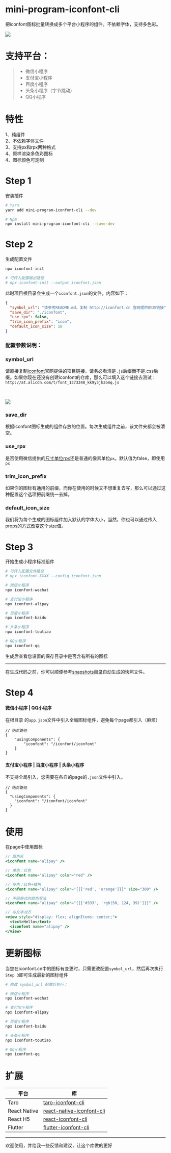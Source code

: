 # mini-program-iconfont-cli

把iconfont图标批量转换成多个平台小程序的组件。不依赖字体，支持多色彩。

![](https://github.com/fwh1990/mini-program-iconfont-cli/blob/master/images/multi-color-icon.jpg?raw=true)


# 支持平台：
>- 微信小程序
>- 支付宝小程序
>- 百度小程序
>- 头条小程序（字节跳动）
>- QQ小程序

# 特性

1、纯组件
<br />
2、不依赖字体文件
<br />
3、支持px和rpx两种格式
<br />
4、原样渲染多色彩图标
<br />
4、图标颜色可定制

# Step 1
安装插件
```bash
# Yarn
yarn add mini-program-iconfont-cli --dev

# Npm
npm install mini-program-iconfont-cli --save-dev
```

# Step 2
生成配置文件
```bash
npx iconfont-init

# 可传入配置输出路径
# npx iconfont-init --output iconfont.json
```
此时项目根目录会生成一个`iconfont.json`的文件，内容如下：
```json
{
  "symbol_url": "请参考README.md，复制 http://iconfont.cn 官网提供的JS链接",
  "save_dir": "./iconfont",
  "use_rpx": false,
  "trim_icon_prefix": "icon",
  "default_icon_size": 18
}
```
### 配置参数说明：
### symbol_url
请直接复制[iconfont](http://iconfont.cn)官网提供的项目链接。请务必看清是`.js`后缀而不是.css后缀。如果你现在还没有创建iconfont的仓库，那么可以填入这个链接去测试：`http://at.alicdn.com/t/font_1373348_kk9y3jk2omq.js`

<br />

![](https://github.com/fwh1990/mini-program-iconfont-cli/blob/master/images/symbol-url.png?raw=true)

### save_dir
根据iconfont图标生成的组件存放的位置。每次生成组件之前，该文件夹都会被清空。

### use_rpx
是否使用微信提供的[尺寸单位rpx](https://developers.weixin.qq.com/miniprogram/dev/framework/view/wxss.html#%E5%B0%BA%E5%AF%B8%E5%8D%95%E4%BD%8D)还是普通的像素单位`px`。默认值为false，即使用`px`

### trim_icon_prefix
如果你的图标有通用的前缀，而你在使用的时候又不想重复去写，那么可以通过这种配置这个选项把前缀统一去掉。

### default_icon_size
我们将为每个生成的图标组件加入默认的字体大小，当然，你也可以通过传入props的方式改变这个size值。

# Step 3
开始生成小程序标准组件
```bash
# 可传入配置文件路径
# npx iconfont-XXXX --config iconfont.json

# 微信小程序
npx iconfont-wechat

# 支付宝小程序
npx iconfont-alipay

# 百度小程序
npx iconfont-baidu

# 头条小程序
npx iconfont-toutiao

# QQ小程序
npx iconfont-qq
```
生成后查看您设置的保存目录中是否含有所有的图标

-------

在生成代码之前，你可以顺便参考[snapshots目录](https://github.com/iconfont-cli/mini-program-iconfont-cli/tree/master/snapshots)自动生成的快照文件。


# Step 4
#### 微信小程序 | QQ小程序
在根目录 的`app.json`文件中引入全局图标组件，避免每个page都引入（麻烦）
```json5
// 绝对路径
{
    "usingComponents": {
        "iconfont": "/iconfont/iconfont"
    }
}
```

#### 支付宝小程序 | 百度小程序 | 头条小程序
不支持全局引入，您需要在各自的page的`.json`文件中引入。
```json5
// 绝对路径
{
  "usingComponents": {
    "iconfont": "/iconfont/iconfont"
  }
}
```

# 使用
在page中使用图标
```jsx harmony
// 原色彩
<iconfont name="alipay" />

// 单色：红色
<iconfont name="alipay" color="red" />

// 多色：红色+橘色
<iconfont name="alipay" color="{{['red', 'orange']}}" size="300" />

// 不同格式的颜色写法
<iconfont name="alipay" color="{{['#333', 'rgb(50, 124, 39)']}}" />

// 与文字对齐
<view style="display: flex; alignItems: center;">
  <text>Hello</text>
  <iconfont name="alipay" />
</view>
```

# 更新图标
当您在iconfont.cn中的图标有变更时，只需更改配置`symbol_url`，然后再次执行`Step 3`即可生成最新的图标组件
```bash
# 修改 symbol_url 配置后执行：

# 微信小程序
npx iconfont-wechat

# 支付宝小程序
npx iconfont-alipay

# 百度小程序
npx iconfont-baidu

# 头条小程序
npx iconfont-toutiao

# QQ小程序
npx iconfont-qq
```


# 扩展
|平台|库|
|----|---|
|Taro|[taro-iconfont-cli](https://github.com/iconfont-cli/taro-iconfont-cli)|
|React Native|[react-native-iconfont-cli](https://github.com/iconfont-cli/react-native-iconfont-cli)|
|React H5|[react-iconfont-cli](https://github.com/iconfont-cli/react-iconfont-cli)|
|Flutter|[flutter-iconfont-cli](https://github.com/iconfont-cli/flutter-iconfont-cli)|

--------

欢迎使用，并给我一些反馈和建议，让这个库做的更好
